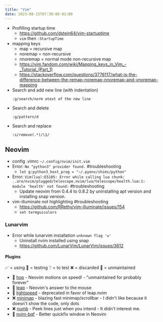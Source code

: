 ```yaml
---
title: "Vim"
date: 2023-08-15T07:30:00-03:00
---
```

- Profilling startup time
	- https://github.com/dstein64/vim-startuptime
	- `vim` then `:StartupTime`
- mapping keys
	- map = recursive map
	- noremap = non-recursive
	- nnoremap = normal mode non-recursive map
	- https://vim.fandom.com/wiki/Mapping_keys_in_Vim_-_Tutorial_(Part_1)
	- https://stackoverflow.com/questions/3776117/what-is-the-difference-between-the-remap-noremap-nnoremap-and-vnoremap-mapping
- Search and add new line (with indentation)
	```vim
	:g/search/norm otext of the new line
	```
- Search and delete
	```vim
	:g/pattern/d
	```
 - Search and replace
	```vim
	:s/remove(.*)/\1/
	```
## Neovim
- config .vimrc `~/.config/nvim/init.vim`
- Error: `No "python3" provider found.` #troubleshooting 
	- `let g:python3_host_prog = "~/.pyenv/shims/python"`
- Error: `Vim(lua):E5105: Error while calling lua chunk: ..are/nvim/plugged/telescope.nvim/lua/telescope/health.lua:1: module 'health' not found:` #troubleshooting 
	- Update neovim from 0.4.4 to 0.8.2 by uninstalling apt version and installing snap version.
- vim-illuminate not highlighting #troubleshooting
	- https://github.com/RRethy/vim-illuminate/issues/154
	- `set termguicolors`

### Lunarvim
- Error while lunarvim installation `unknown flag 'u'`
	- Uninstall nvim installed using snap
	- https://github.com/LunarVim/LunarVim/issues/3612
#### Plugins
✅ = using
🧪 = testing
❔ = to test
❌ = discarded
🧊 = unmaintained
- 🧊 [hop](https://github.com/hadronized/hop.nvim) - Neovim motions on speed! -  "unmaintained for probably forever"
- 🧪 [leap](https://github.com/ggandor/leap.nvim) - Neovim's answer to the mouse
- 🧊 [lightspeed](https://github.com/ggandor/lightspeed.nvim) - deprecated in favor of leap.nvim
- ❌ [minimap](https://github.com/wfxr/minimap.vim) - blazing fast minimap/scrollbar - I didn't like because it doesn't show the code, only dots
- ❌ [numb](https://github.com/nacro90/numb.nvim) - Peek lines just when you intend - It didn't interest me.
- 🧪 [nvim-bqf](https://github.com/kevinhwang91/nvim-bqf) - Better quickfix window in Neovim